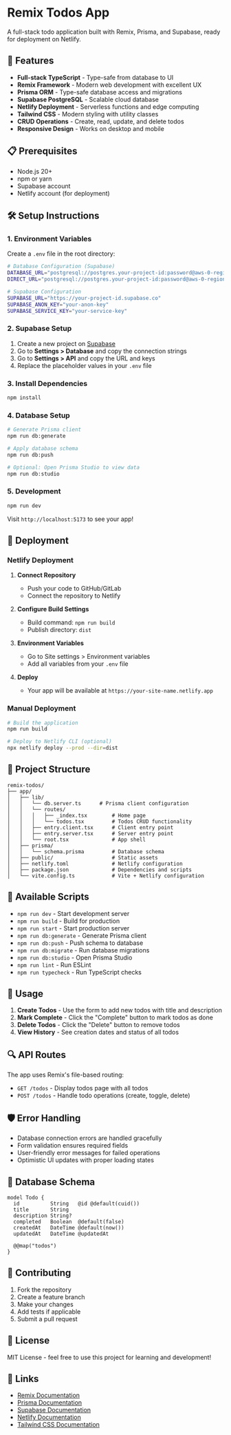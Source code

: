 # Remix Todos App

A full-stack todo application built with Remix, Prisma, and Supabase, ready for deployment on Netlify.

## 🚀 Features

- **Full-stack TypeScript** - Type-safe from database to UI
- **Remix Framework** - Modern web development with excellent UX
- **Prisma ORM** - Type-safe database access and migrations
- **Supabase PostgreSQL** - Scalable cloud database
- **Netlify Deployment** - Serverless functions and edge computing
- **Tailwind CSS** - Modern styling with utility classes
- **CRUD Operations** - Create, read, update, and delete todos
- **Responsive Design** - Works on desktop and mobile

## 📋 Prerequisites

- Node.js 20+
- npm or yarn
- Supabase account
- Netlify account (for deployment)

## 🛠️ Setup Instructions

### 1. Environment Variables

Create a `.env` file in the root directory:

```bash
# Database Configuration (Supabase)
DATABASE_URL="postgresql://postgres.your-project-id:password@aws-0-region.pooler.supabase.com:5432/postgres?pgbouncer=true&connection_limit=1"
DIRECT_URL="postgresql://postgres.your-project-id:password@aws-0-region.pooler.supabase.com:5432/postgres"

# Supabase Configuration
SUPABASE_URL="https://your-project-id.supabase.co"
SUPABASE_ANON_KEY="your-anon-key"
SUPABASE_SERVICE_KEY="your-service-key"
```

### 2. Supabase Setup

1. Create a new project on [Supabase](https://supabase.com)
2. Go to **Settings > Database** and copy the connection strings
3. Go to **Settings > API** and copy the URL and keys
4. Replace the placeholder values in your `.env` file

### 3. Install Dependencies

```bash
npm install
```

### 4. Database Setup

```bash
# Generate Prisma client
npm run db:generate

# Apply database schema
npm run db:push

# Optional: Open Prisma Studio to view data
npm run db:studio
```

### 5. Development

```bash
npm run dev
```

Visit `http://localhost:5173` to see your app!

## 🚢 Deployment

### Netlify Deployment

1. **Connect Repository**

   - Push your code to GitHub/GitLab
   - Connect the repository to Netlify

2. **Configure Build Settings**

   - Build command: `npm run build`
   - Publish directory: `dist`

3. **Environment Variables**

   - Go to Site settings > Environment variables
   - Add all variables from your `.env` file

4. **Deploy**
   - Your app will be available at `https://your-site-name.netlify.app`

### Manual Deployment

```bash
# Build the application
npm run build

# Deploy to Netlify CLI (optional)
npx netlify deploy --prod --dir=dist
```

## 📁 Project Structure

```
remix-todos/
├── app/
│   ├── lib/
│   │   └── db.server.ts      # Prisma client configuration
│   │   └── routes/
│   │   │   ├── _index.tsx        # Home page
│   │   │   └── todos.tsx         # Todos CRUD functionality
│   │   ├── entry.client.tsx      # Client entry point
│   │   ├── entry.server.tsx      # Server entry point
│   │   └── root.tsx              # App shell
│   ├── prisma/
│   │   └── schema.prisma         # Database schema
│   ├── public/                   # Static assets
│   ├── netlify.toml              # Netlify configuration
│   ├── package.json              # Dependencies and scripts
│   └── vite.config.ts            # Vite + Netlify configuration
```

## 🔧 Available Scripts

- `npm run dev` - Start development server
- `npm run build` - Build for production
- `npm run start` - Start production server
- `npm run db:generate` - Generate Prisma client
- `npm run db:push` - Push schema to database
- `npm run db:migrate` - Run database migrations
- `npm run db:studio` - Open Prisma Studio
- `npm run lint` - Run ESLint
- `npm run typecheck` - Run TypeScript checks

## 🎯 Usage

1. **Create Todos** - Use the form to add new todos with title and description
2. **Mark Complete** - Click the "Complete" button to mark todos as done
3. **Delete Todos** - Click the "Delete" button to remove todos
4. **View History** - See creation dates and status of all todos

## 🔍 API Routes

The app uses Remix's file-based routing:

- `GET /todos` - Display todos page with all todos
- `POST /todos` - Handle todo operations (create, toggle, delete)

## 🛡️ Error Handling

- Database connection errors are handled gracefully
- Form validation ensures required fields
- User-friendly error messages for failed operations
- Optimistic UI updates with proper loading states

## 🧪 Database Schema

```prisma
model Todo {
  id          String   @id @default(cuid())
  title       String
  description String?
  completed   Boolean  @default(false)
  createdAt   DateTime @default(now())
  updatedAt   DateTime @updatedAt

  @@map("todos")
}
```

## 🤝 Contributing

1. Fork the repository
2. Create a feature branch
3. Make your changes
4. Add tests if applicable
5. Submit a pull request

## 📄 License

MIT License - feel free to use this project for learning and development!

## 🔗 Links

- [Remix Documentation](https://remix.run/docs)
- [Prisma Documentation](https://www.prisma.io/docs)
- [Supabase Documentation](https://supabase.com/docs)
- [Netlify Documentation](https://docs.netlify.com)
- [Tailwind CSS Documentation](https://tailwindcss.com/docs)
